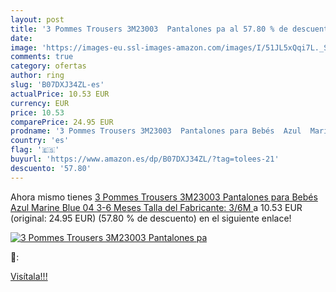 ```yaml
---
layout: post
title: '3 Pommes Trousers 3M23003  Pantalones pa al 57.80 % de descuento'
date: 
image: 'https://images-eu.ssl-images-amazon.com/images/I/51JL5xQqi7L._SL200_.jpg'
comments: true
category: ofertas
author: ring
slug: 'B07DXJ34ZL-es'
actualPrice: 10.53 EUR
currency: EUR
price: 10.53
comparePrice: 24.95 EUR
prodname: '3 Pommes Trousers 3M23003  Pantalones para Bebés  Azul  Marine Blue 04  3-6 Meses  Talla del Fabricante: 3/6M '
country: 'es'
flag: '🇪🇸'
buyurl: 'https://www.amazon.es/dp/B07DXJ34ZL/?tag=tolees-21'
descuento: '57.80'
---
```


Ahora mismo tienes [3 Pommes Trousers 3M23003  Pantalones para Bebés  Azul  Marine Blue 04  3-6 Meses  Talla del Fabricante: 3/6M ](https://www.amazon.es/dp/B07DXJ34ZL/?tag=tolees-21) a 10.53 EUR (original: 24.95 EUR) (57.80 %  de descuento) en el siguiente enlace!

[![3 Pommes Trousers 3M23003  Pantalones pa](https://images-eu.ssl-images-amazon.com/images/I/51JL5xQqi7L._SL200_.jpg)](https://www.amazon.es/dp/B07DXJ34ZL/?tag=tolees-21)

🔎:


[Visítala!!!](https://www.amazon.es/dp/B07DXJ34ZL/?tag=tolees-21)
